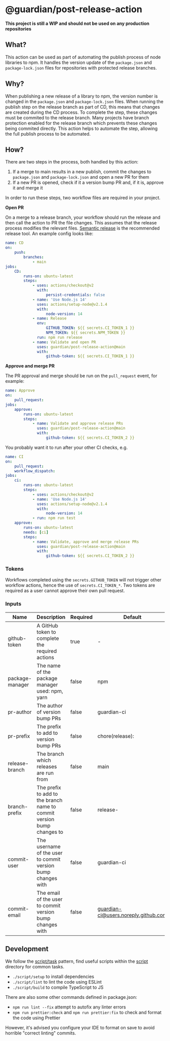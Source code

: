 # @guardian/post-release-action

**This project is still a WIP and should not be used on any production repositories**

## What?

This action can be used as part of automating the publish process of node libraries to npm. It handles the version update of the `package.json` and `package-lock.json` files for repositories with protected release branches.

## Why?

When publishing a new release of a library to npm, the version number is changed in the `package.json` and `package-lock.json` files. When running the publish step on the release branch as part of CD, this means that changes are created during the CD process. To complete the step, these changes must be commited to the release branch. Many projects have branch protection enabled for the release branch which prevents these changes being commited directly. This action helps to automate the step, allowing the full publish process to be automated.

## How?

There are two steps in the process, both handled by this action:

1. If a merge to main results in a new publish, commit the changes to `package.json` and `package-lock.json` and open a new PR for them
2. If a new PR is opened, check if it a version bump PR and, if it is, approve it and merge it

In order to run these steps, two workflow files are required in your project.

**Open PR**

On a merge to a release branch, your workflow should run the release and then call the action to PR the file changes. This assumes that the release process modifies the relevant files. [Semantic release](https://github.com/semantic-release/semantic-release) is the recommended release tool. An example config looks like:

```yaml
name: CD
on:
    push:
        branches:
            - main
jobs:
    CD:
        runs-on: ubuntu-latest
        steps:
            - uses: actions/checkout@v2
              with:
                  persist-credentials: false
            - name: 'Use Node.js 14'
              uses: actions/setup-node@v2.1.4
              with:
                  node-version: 14
            - name: Release
              env:
                  GITHUB_TOKEN: ${{ secrets.CI_TOKEN_1 }}
                  NPM_TOKEN: ${{ secrets.NPM_TOKEN }}
              run: npm run release
            - name: Validate and open PR
              uses: guardian/post-release-action@main
              with:
                  github-token: ${{ secrets.CI_TOKEN_1 }}
```

**Approve and merge PR**

The PR approval and merge should be run on the `pull_request` event, for example:

```yaml
name: Approve
on:
    pull_request:
jobs:
    approve:
        runs-on: ubuntu-latest
        steps:
            - name: Validate and approve release PRs
              uses: guardian/post-release-action@main
              with:
                  github-token: ${{ secrets.CI_TOKEN_2 }}
```

You probably want it to run after your other CI checks, e.g.

```yaml
name: CI
on:
    pull_request:
    workflow_dispatch:
jobs:
    ci:
        runs-on: ubuntu-latest
        steps:
            - uses: actions/checkout@v2
            - name: 'Use Node.js 14'
              uses: actions/setup-node@v2.1.4
              with:
                  node-version: 14
            - run: npm run test
    approve:
        runs-on: ubuntu-latest
        needs: [ci]
        steps:
            - name: Validate, approve and merge release PRs
              uses: guardian/post-release-action@main
              with:
                  github-token: ${{ secrets.CI_TOKEN_2 }}
```

### Tokens

Workflows completed using the `secrets.GITHUB_TOKEN` will not trigger other workflow actions, hence the use of `secrets.CI_TOKEN_*`. Two tokens are required as a user cannot approve their own pull request.

### Inputs

| Name            | Description                                                            | Required | Default                              |
| --------------- | ---------------------------------------------------------------------- | -------- | ------------------------------------ |
| github-token    | A GitHub token to complete the required actions                        | true     | -                                    |
| package-manager | The name of the package manager used: npm, yarn                        | false    | npm                                  |
| pr-author       | The author of version bump PRs                                         | false    | guardian-ci                          |
| pr-prefix       | The prefix to add to version bump PRs                                  | false    | chore(release):                      |
| release-branch  | The branch which releases are run from                                 | false    | main                                 |
| branch-prefix   | The prefix to add to the branch name to commit version bump changes to | false    | release-                             |
| commit-user     | The username of the user to commit version bump changes with           | false    | guardian-ci                          |
| commit-email    | The email of the user to commit version bump changes with              | false    | guardian-ci@users.noreply.github.com |

## Development

We follow the [script/task](https://github.com/github/scripts-to-rule-them-all) pattern, find useful scripts within the [script](https://github.com/guardian/post-release-action/blob/main/script) directory for common tasks.

-   `./script/setup` to install dependencies
-   `./script/lint` to lint the code using ESLint
-   `./script/build` to compile TypeScript to JS

There are also some other commands defined in package.json:

-   `npm run lint --fix` attempt to autofix any linter errors
-   `npm run prettier:check` and `npm run prettier:fix` to check and format the code using Prettier

However, it's advised you configure your IDE to format on save to avoid horrible "correct linting" commits.
